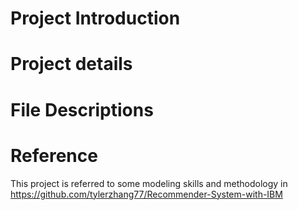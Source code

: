 # Project Introduction
# Project details
# File Descriptions
# Reference
This project is referred to some modeling skills and methodology in https://github.com/tylerzhang77/Recommender-System-with-IBM
